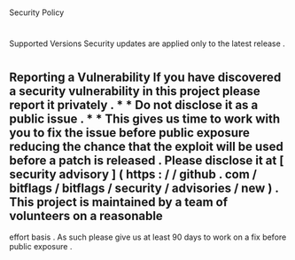 #
Security
Policy
#
#
Supported
Versions
Security
updates
are
applied
only
to
the
latest
release
.
#
#
Reporting
a
Vulnerability
If
you
have
discovered
a
security
vulnerability
in
this
project
please
report
it
privately
.
*
*
Do
not
disclose
it
as
a
public
issue
.
*
*
This
gives
us
time
to
work
with
you
to
fix
the
issue
before
public
exposure
reducing
the
chance
that
the
exploit
will
be
used
before
a
patch
is
released
.
Please
disclose
it
at
[
security
advisory
]
(
https
:
/
/
github
.
com
/
bitflags
/
bitflags
/
security
/
advisories
/
new
)
.
This
project
is
maintained
by
a
team
of
volunteers
on
a
reasonable
-
effort
basis
.
As
such
please
give
us
at
least
90
days
to
work
on
a
fix
before
public
exposure
.
